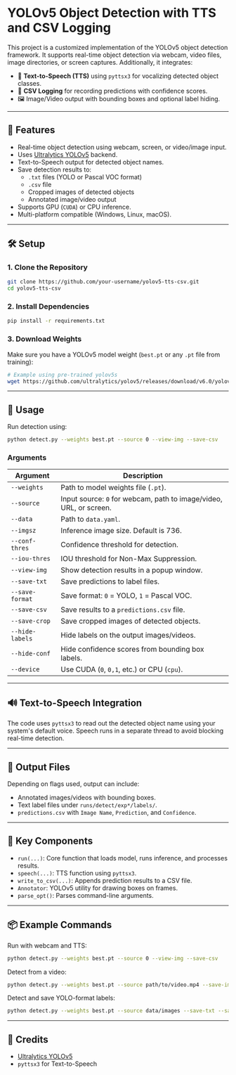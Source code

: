 # YOLOv5 Object Detection with TTS and CSV Logging

This project is a customized implementation of the YOLOv5 object detection framework. It supports real-time object detection via webcam, video files, image directories, or screen captures. Additionally, it integrates:

- 📢 **Text-to-Speech (TTS)** using `pyttsx3` for vocalizing detected object classes.
- 📄 **CSV Logging** for recording predictions with confidence scores.
- 🖼️ Image/Video output with bounding boxes and optional label hiding.

---

## 📌 Features

- Real-time object detection using webcam, screen, or video/image input.
- Uses [Ultralytics YOLOv5](https://github.com/ultralytics/yolov5) backend.
- Text-to-Speech output for detected object names.
- Save detection results to:
  - `.txt` files (YOLO or Pascal VOC format)
  - `.csv` file
  - Cropped images of detected objects
  - Annotated image/video output
- Supports GPU (`CUDA`) or CPU inference.
- Multi-platform compatible (Windows, Linux, macOS).

---

## 🛠️ Setup

### 1. Clone the Repository

```bash
git clone https://github.com/your-username/yolov5-tts-csv.git
cd yolov5-tts-csv
```

### 2. Install Dependencies

```bash
pip install -r requirements.txt
```

### 3. Download Weights

Make sure you have a YOLOv5 model weight (`best.pt` or any `.pt` file from training):

```bash
# Example using pre-trained yolov5s
wget https://github.com/ultralytics/yolov5/releases/download/v6.0/yolov5s.pt
```

---

## 🚀 Usage

Run detection using:

```bash
python detect.py --weights best.pt --source 0 --view-img --save-csv
```

### Arguments

| Argument        | Description                                                              |
|-----------------|--------------------------------------------------------------------------|
| `--weights`     | Path to model weights file (`.pt`).                                      |
| `--source`      | Input source: `0` for webcam, path to image/video, URL, or screen.       |
| `--data`        | Path to `data.yaml`.                                                     |
| `--imgsz`       | Inference image size. Default is 736.                                    |
| `--conf-thres`  | Confidence threshold for detection.                                      |
| `--iou-thres`   | IOU threshold for Non-Max Suppression.                                   |
| `--view-img`    | Show detection results in a popup window.                                |
| `--save-txt`    | Save predictions to label files.                                         |
| `--save-format` | Save format: `0` = YOLO, `1` = Pascal VOC.                               |
| `--save-csv`    | Save results to a `predictions.csv` file.                                |
| `--save-crop`   | Save cropped images of detected objects.                                 |
| `--hide-labels` | Hide labels on the output images/videos.                                 |
| `--hide-conf`   | Hide confidence scores from bounding box labels.                         |
| `--device`      | Use CUDA (`0`, `0,1`, etc.) or CPU (`cpu`).                              |

---

## 🔊 Text-to-Speech Integration

The code uses `pyttsx3` to read out the detected object name using your system's default voice. Speech runs in a separate thread to avoid blocking real-time detection.

---

## 📂 Output Files

Depending on flags used, output can include:

- Annotated images/videos with bounding boxes.
- Text label files under `runs/detect/exp*/labels/`.
- `predictions.csv` with `Image Name`, `Prediction`, and `Confidence`.

---

## 🧠 Key Components

- `run(...)`: Core function that loads model, runs inference, and processes results.
- `speech(...)`: TTS function using `pyttsx3`.
- `write_to_csv(...)`: Appends prediction results to a CSV file.
- `Annotator`: YOLOv5 utility for drawing boxes on frames.
- `parse_opt()`: Parses command-line arguments.

---

## 📦 Example Commands

Run with webcam and TTS:

```bash
python detect.py --weights best.pt --source 0 --view-img --save-csv
```

Detect from a video:

```bash
python detect.py --weights best.pt --source path/to/video.mp4 --save-img
```

Detect and save YOLO-format labels:

```bash
python detect.py --weights best.pt --source data/images --save-txt --save-format 0
```

---

## 📣 Credits

- [Ultralytics YOLOv5](https://github.com/ultralytics/yolov5)
- `pyttsx3` for Text-to-Speech
